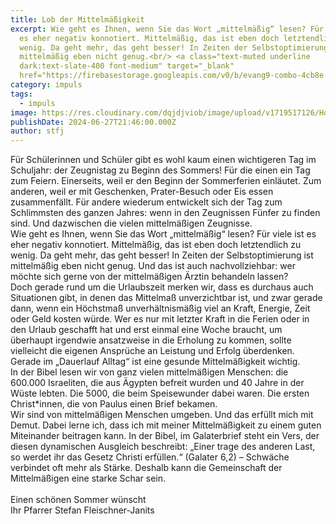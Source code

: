 ```yaml
---
title: Lob der Mittelmäßigkeit
excerpt: Wie geht es Ihnen, wenn Sie das Wort „mittelmäßig“ lesen? Für viele ist
  es eher negativ konnotiert. Mittelmäßig, das ist eben doch letztendlich zu
  wenig. Da geht mehr, das geht besser! In Zeiten der Selbstoptimierung ist
  mittelmäßig eben nicht genug.<br/> <a class="text-muted underline
  dark:text-slate-400 font-medium" target="_blank"
  href="https://firebasestorage.googleapis.com/v0/b/evang9-combo-4cb8e.appspot.com/o/zeitung%2FGemeindezeitung202407.pdf?alt=media&token=f65a1124-2e05-44bd-b8a2-f59056d9ce36">PDF</a>
category: impuls
tags:
  - impuls
image: https://res.cloudinary.com/dqjdjviob/image/upload/v1719517126/Homepage/News/legs-4666061-200-112_vbbeq1.jpg
publishDate: 2024-06-27T21:46:00.000Z
author: stfj
---
```

Für Schülerinnen und Schüler gibt es wohl kaum einen
wichtigeren Tag im Schuljahr: der Zeugnistag zu Beginn
des Sommers! Für die einen ein Tag zum Feiern. Einerseits,
weil er den Beginn der Sommerferien einläutet.
Zum anderen, weil er mit Geschenken, Prater-Besuch
oder Eis essen zusammenfällt. Für andere wiederum
entwickelt sich der Tag zum Schlimmsten des ganzen
Jahres: wenn in den Zeugnissen Fünfer zu finden sind.
Und dazwischen die vielen mittelmäßigen Zeugnisse.<br/>
Wie geht es Ihnen, wenn Sie das Wort „mittelmäßig“
lesen? Für viele ist es eher negativ konnotiert. Mittelmäßig,
das ist eben doch letztendlich zu wenig.
Da geht mehr, das geht besser! In Zeiten der Selbstoptimierung
ist mittelmäßig eben nicht genug. Und
das ist auch nachvollziehbar: wer möchte sich gerne
von der mittelmäßigen Ärztin behandeln lassen?<br/>
Doch gerade rund um die Urlaubszeit merken wir,
dass es durchaus auch Situationen gibt, in denen das
Mittelmaß unverzichtbar ist, und zwar gerade dann,
wenn ein Höchstmaß unverhältnismäßig viel an Kraft,
Energie, Zeit oder Geld kosten würde.
Wer es nur mit letzter Kraft in die Ferien oder in den
Urlaub geschafft hat und erst einmal eine Woche
braucht, um überhaupt irgendwie ansatzweise in die
Erholung zu kommen, sollte vielleicht
die eigenen Ansprüche an
Leistung und Erfolg überdenken.
Gerade im „Dauerlauf Alltag“ ist eine
gesunde Mittelmäßigkeit wichtig.<br/>
In der Bibel lesen wir von ganz
vielen mittelmäßigen Menschen: die
600.000 Israeliten, die aus Ägypten
befreit wurden und 40 Jahre in der
Wüste lebten. Die 5000, die beim Speisewunder dabei
waren. Die ersten Christ*innen, die von Paulus einen
Brief bekamen.<br/>
Wir sind von mittelmäßigen Menschen umgeben. Und
das erfüllt mich mit Demut. Dabei lerne ich, dass ich mit
meiner Mittelmäßigkeit zu einem guten Miteinander
beitragen kann. In der Bibel, im Galaterbrief steht ein
Vers, der diesen dynamischen Ausgleich beschreibt:
„Einer trage des anderen Last, so werdet ihr das Gesetz
Christi erfüllen.“ (Galater 6,2) – Schwäche verbindet oft
mehr als Stärke. Deshalb kann die Gemeinschaft der
Mittelmäßigen eine starke Schar sein.<br/><br/>
Einen schönen Sommer wünscht<br/>
Ihr Pfarrer Stefan Fleischner-Janits
